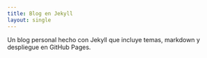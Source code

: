 ```yaml
---
title: Blog en Jekyll
layout: single
---
```


Un blog personal hecho con Jekyll que incluye temas, markdown y despliegue en GitHub Pages.
